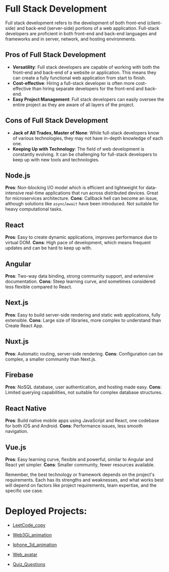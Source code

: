 # Full Stack Development

Full stack development refers to the development of both front-end (client-side) and back-end (server-side) portions of a web application. Full-stack developers are proficient in both front-end and back-end languages and frameworks and in server, network, and hosting environments.

## Pros of Full Stack Development

- **Versatility**: Full stack developers are capable of working with both the front-end and back-end of a website or application. This means they can create a fully functional web application from start to finish.
- **Cost-effective**: Hiring a full-stack developer is often more cost-effective than hiring separate developers for the front-end and back-end.
- **Easy Project Management**: Full stack developers can easily oversee the entire project as they are aware of all layers of the project.

## Cons of Full Stack Development

- **Jack of All Trades, Master of None**: While full-stack developers know of various technologies, they may not have in-depth knowledge of each one.
- **Keeping Up with Technology**: The field of web development is constantly evolving. It can be challenging for full-stack developers to keep up with new tools and technologies.

## Node.js

**Pros**: Non-blocking I/O model which is efficient and lightweight for data-intensive real-time applications that run across distributed devices. Great for microservices architecture.
**Cons**: Callback hell can become an issue, although solutions like `async`/`await` have been introduced. Not suitable for heavy computational tasks.

## React

**Pros**: Easy to create dynamic applications, improves performance due to virtual DOM.
**Cons**: High pace of development, which means frequent updates and can be hard to keep up with.

## Angular

**Pros**: Two-way data binding, strong community support, and extensive documentation.
**Cons**: Steep learning curve, and sometimes considered less flexible compared to React.

## Next.js

**Pros**: Easy to build server-side rendering and static web applications, fully extensible.
**Cons**: Large size of libraries, more complex to understand than Create React App.

## Nuxt.js

**Pros**: Automatic routing, server-side rendering.
**Cons**: Configuration can be complex, a smaller community than Next.js.

## Firebase

**Pros**: NoSQL database, user authentication, and hosting made easy.
**Cons**: Limited querying capabilities, not suitable for complex database structures.

## React Native

**Pros**: Build native mobile apps using JavaScript and React, one codebase for both iOS and Android.
**Cons**: Performance issues, less smooth navigation.

## Vue.js

**Pros**: Easy learning curve, flexible and powerful, similar to Angular and React yet simpler.
**Cons**: Smaller community, fewer resources available.

Remember, the best technology or framework depends on the project's requirements. Each has its strengths and weaknesses, and what works best will depend on factors like project requirements, team expertise, and the specific use case.

# Deployed Projects:
* [LeetCode_copy](https://leetcode-copy.netlify.app)

* [Web3Gi_animation](https://web3gi-animate.netlify.app/)

* [Iphone_3d_animation](https://iphone-3d-animate-vnext.vercel.app)

* [Web_avatar](https://avatar-web-blend.netlify.app/)

* [Quiz_Questions](https://gleaming-trivia.netlify.app/)
